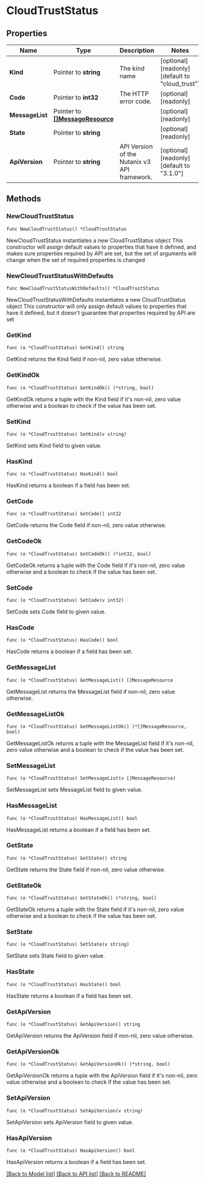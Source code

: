 # CloudTrustStatus

## Properties

Name | Type | Description | Notes
------------ | ------------- | ------------- | -------------
**Kind** | Pointer to **string** | The kind name | [optional] [readonly] [default to "cloud_trust"]
**Code** | Pointer to **int32** | The HTTP error code. | [optional] [readonly] 
**MessageList** | Pointer to [**[]MessageResource**](MessageResource.md) |  | [optional] [readonly] 
**State** | Pointer to **string** |  | [optional] [readonly] 
**ApiVersion** | Pointer to **string** | API Version of the Nutanix v3 API framework. | [optional] [readonly] [default to "3.1.0"]

## Methods

### NewCloudTrustStatus

`func NewCloudTrustStatus() *CloudTrustStatus`

NewCloudTrustStatus instantiates a new CloudTrustStatus object
This constructor will assign default values to properties that have it defined,
and makes sure properties required by API are set, but the set of arguments
will change when the set of required properties is changed

### NewCloudTrustStatusWithDefaults

`func NewCloudTrustStatusWithDefaults() *CloudTrustStatus`

NewCloudTrustStatusWithDefaults instantiates a new CloudTrustStatus object
This constructor will only assign default values to properties that have it defined,
but it doesn't guarantee that properties required by API are set

### GetKind

`func (o *CloudTrustStatus) GetKind() string`

GetKind returns the Kind field if non-nil, zero value otherwise.

### GetKindOk

`func (o *CloudTrustStatus) GetKindOk() (*string, bool)`

GetKindOk returns a tuple with the Kind field if it's non-nil, zero value otherwise
and a boolean to check if the value has been set.

### SetKind

`func (o *CloudTrustStatus) SetKind(v string)`

SetKind sets Kind field to given value.

### HasKind

`func (o *CloudTrustStatus) HasKind() bool`

HasKind returns a boolean if a field has been set.

### GetCode

`func (o *CloudTrustStatus) GetCode() int32`

GetCode returns the Code field if non-nil, zero value otherwise.

### GetCodeOk

`func (o *CloudTrustStatus) GetCodeOk() (*int32, bool)`

GetCodeOk returns a tuple with the Code field if it's non-nil, zero value otherwise
and a boolean to check if the value has been set.

### SetCode

`func (o *CloudTrustStatus) SetCode(v int32)`

SetCode sets Code field to given value.

### HasCode

`func (o *CloudTrustStatus) HasCode() bool`

HasCode returns a boolean if a field has been set.

### GetMessageList

`func (o *CloudTrustStatus) GetMessageList() []MessageResource`

GetMessageList returns the MessageList field if non-nil, zero value otherwise.

### GetMessageListOk

`func (o *CloudTrustStatus) GetMessageListOk() (*[]MessageResource, bool)`

GetMessageListOk returns a tuple with the MessageList field if it's non-nil, zero value otherwise
and a boolean to check if the value has been set.

### SetMessageList

`func (o *CloudTrustStatus) SetMessageList(v []MessageResource)`

SetMessageList sets MessageList field to given value.

### HasMessageList

`func (o *CloudTrustStatus) HasMessageList() bool`

HasMessageList returns a boolean if a field has been set.

### GetState

`func (o *CloudTrustStatus) GetState() string`

GetState returns the State field if non-nil, zero value otherwise.

### GetStateOk

`func (o *CloudTrustStatus) GetStateOk() (*string, bool)`

GetStateOk returns a tuple with the State field if it's non-nil, zero value otherwise
and a boolean to check if the value has been set.

### SetState

`func (o *CloudTrustStatus) SetState(v string)`

SetState sets State field to given value.

### HasState

`func (o *CloudTrustStatus) HasState() bool`

HasState returns a boolean if a field has been set.

### GetApiVersion

`func (o *CloudTrustStatus) GetApiVersion() string`

GetApiVersion returns the ApiVersion field if non-nil, zero value otherwise.

### GetApiVersionOk

`func (o *CloudTrustStatus) GetApiVersionOk() (*string, bool)`

GetApiVersionOk returns a tuple with the ApiVersion field if it's non-nil, zero value otherwise
and a boolean to check if the value has been set.

### SetApiVersion

`func (o *CloudTrustStatus) SetApiVersion(v string)`

SetApiVersion sets ApiVersion field to given value.

### HasApiVersion

`func (o *CloudTrustStatus) HasApiVersion() bool`

HasApiVersion returns a boolean if a field has been set.


[[Back to Model list]](../README.md#documentation-for-models) [[Back to API list]](../README.md#documentation-for-api-endpoints) [[Back to README]](../README.md)


